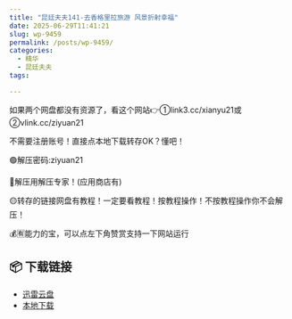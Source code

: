 ```yaml
---
title: "昆廷夫夫141-去香格里拉旅游 风景折射幸福"
date: 2025-06-29T11:41:21
slug: wp-9459
permalink: /posts/wp-9459/
categories:
  - 精华
  - 昆廷夫夫
tags:

---
```


如果两个网盘都没有资源了，看这个网站👉①link3.cc/xianyu21或②vlink.cc/ziyuan21

不需要注册账号！直接点本地下载转存OK？懂吧！

🟢解压密码:ziyuan21

🔵解压用解压专家！(应用商店有)

🟡转存的链接网盘有教程！一定要看教程！按教程操作！不按教程操作你不会解压！

💰🈶能力的宝，可以点左下角赞赏支持一下网站运行

## 📦 下载链接
- [迅雷云盘](https://blziyuan21.com/pay-download/9459?key=857cca09a4&down_id=0)
- [本地下载](https://blziyuan21.com/pay-download/9459?key=857cca09a4&down_id=1)

